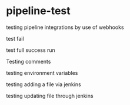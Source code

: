 # pipeline-test
testing pipeline integrations by use of webhooks


test fail


test full success run


Testing comments


testing environment variables


testing adding a file via jenkins


testing updating file through jenkins